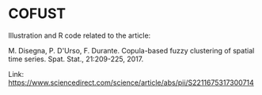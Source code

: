 # COFUST

Illustration and R code related to the article:

M. Disegna, P. D'Urso, F. Durante. Copula-based fuzzy clustering of spatial time series. Spat. Stat., 21:209-225, 2017.

Link: https://www.sciencedirect.com/science/article/abs/pii/S2211675317300714
